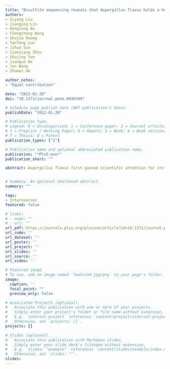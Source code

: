 ```yaml
---
title: "Bisulfite sequencing reveals that Aspergillus flavus holds a hollow in DNA methylation"
authors:
- Siyang Liu
- Jianqing Lin
- Honglong Wu
- Chengcheng Wang
- Shujia Huang
- Yanfeng Luo
- Jihua Sun
- Jianxiang Zhou
- Shujing Yan
- Jianguo He
- Jun Wang
- Zhumei He

author_notes:
- "Equal contribution"

date: "2012-01-20"
doi: "10.1371/journal.pone.0030349"

# Schedule page publish date (NOT publication's date).
publishDate: "2012-01-20"

# Publication type.
# Legend: 0 = Uncategorized; 1 = Conference paper; 2 = Journal article;
# 3 = Preprint / Working Paper; 4 = Report; 5 = Book; 6 = Book section;
# 7 = Thesis; 8 = Patent
publication_types: ["2"]

# Publication name and optional abbreviated publication name.
publication: "*PloS one*"
publication_short: ""

abstract: Aspergillus flavus first gained scientific attention for its production of aflatoxin. The underlying regulation of aflatoxin biosynthesis has been serving as a theoretical model for biosynthesis of other microbial secondary metabolites. Nevertheless, for several decades, the DNA methylation status, one of the important epigenomic modifications involved in gene regulation, in A. flavus remains to be controversial. Here, we applied bisulfite sequencing in conjunction with a biological replicate strategy to investigate the DNA methylation profiling of A. flavus genome. Both the bisulfite sequencing data and the methylome comparisons with other fungi confirm that the DNA methylation level of this fungus is negligible. Further investigation into the DNA methyltransferase of Aspergillus uncovers its close relationship with RID-like enzymes as well as its divergence with the methyltransferase of species with validated DNA methylation. The lack of repeat contents of the A. flavus' genome and the high RIP-index of the small amount of remanent repeat potentially support our speculation that DNA methylation may be absent in A. flavus or that it may possess de novo DNA methylation which occurs very transiently during the obscure sexual stage of this fungal species. This work contributes to our understanding on the DNA methylation status of A. flavus, as well as reinforces our views on the DNA methylation in fungal species. In addition, our strategy of applying bisulfite sequencing to DNA methylation detection in species with low DNA methylation may serve as a reference for later scientific investigations in other hypomethylated species.


# Summary. An optional shortened abstract.
summary: ""

tags:
- Interneurons
featured: false

# links:
# - name: ""
#   url: ""
url_pdf: https://journals.plos.org/plosone/article?id=10.1371/journal.pone.0030349
url_code: ''
url_dataset: ''
url_poster: ''
url_project: ''
url_slides: ''
url_source: ''
url_video: ''

# Featured image
# To use, add an image named `featured.jpg/png` to your page's folder. 
image:
  caption: ''
  focal_point: ""
  preview_only: false

# Associated Projects (optional).
#   Associate this publication with one or more of your projects.
#   Simply enter your project's folder or file name without extension.
#   E.g. `internal-project` references `content/project/internal-project/index.md`.
#   Otherwise, set `projects: []`.
projects: []

# Slides (optional).
#   Associate this publication with Markdown slides.
#   Simply enter your slide deck's filename without extension.
#   E.g. `slides: "example"` references `content/slides/example/index.md`.
#   Otherwise, set `slides: ""`.
slides:
---
```

